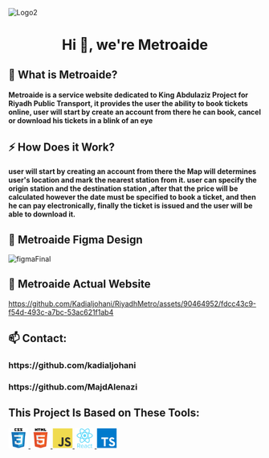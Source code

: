![Logo2](https://github.com/Kadialjohani/RiyadhMetro/assets/90464952/fe569d2c-a237-4bde-aae0-345a7cebfb05)

<h1 align="center">Hi 👋, we're Metroaide</h1>

<h2 align="left">💬 What is Metroaide?</h2>
<h4 align="left">Metroaide is a service website dedicated to King Abdulaziz Project for Riyadh Public Transport,
it provides the user the ability to book tickets online,
user will start by create an account from there he can book, cancel or download his tickets in a blink of an eye</h4>
<h2 align="left">⚡ How Does it Work?</h2>
<h4 align="left">user will start by creating an account from there the Map will determines user's location and mark the nearest station from it.
user can specify the origin station and the destination station ,after that the price will be calculated however the date must be specified to book a ticket,
and then he can pay electronically, finally the ticket is issued and the user will be able to download it.</h4>
<h2 align="left">🌱 Metroaide Figma Design</h2>

![figmaFinal](https://github.com/Kadialjohani/RiyadhMetro/assets/90464952/bb63192a-3e98-4dd0-9ade-a9419cbf4b7b)
<h2 align="left">🌱 Metroaide Actual Website</h2>

https://github.com/Kadialjohani/RiyadhMetro/assets/90464952/fdcc43c9-f54d-493c-a7bc-53ac621f1ab4


<h2 align="left">📫 Contact:</h2>
<h3 align="left">https://github.com/kadialjohani</h3>
<h3 align="left">https://github.com/MajdAlenazi</h3>



<h2 align="left">This Project Is Based on These Tools:</h2>
<p align="left"><a href="https://www.w3schools.com/css/" target="_blank" rel="noreferrer"> <img src="https://raw.githubusercontent.com/devicons/devicon/master/icons/css3/css3-original-wordmark.svg" alt="css3" width="40" height="40"/> </a> <a href="https://www.w3.org/html/" target="_blank" rel="noreferrer"> <img src="https://raw.githubusercontent.com/devicons/devicon/master/icons/html5/html5-original-wordmark.svg" alt="html5" width="40" height="40"/> </a> <a href="https://developer.mozilla.org/en-US/docs/Web/JavaScript" target="_blank" rel="noreferrer"> <img src="https://raw.githubusercontent.com/devicons/devicon/master/icons/javascript/javascript-original.svg" alt="javascript" width="40" height="40"/> </a> <a href="https://reactjs.org/" target="_blank" rel="noreferrer"> <img src="https://raw.githubusercontent.com/devicons/devicon/master/icons/react/react-original-wordmark.svg" alt="react" width="40" height="40"/> </a> <a href="https://www.typescriptlang.org/" target="_blank" rel="noreferrer"> <img src="https://raw.githubusercontent.com/devicons/devicon/master/icons/typescript/typescript-original.svg" alt="typescript" width="40" height="40"/> </a> </p>

